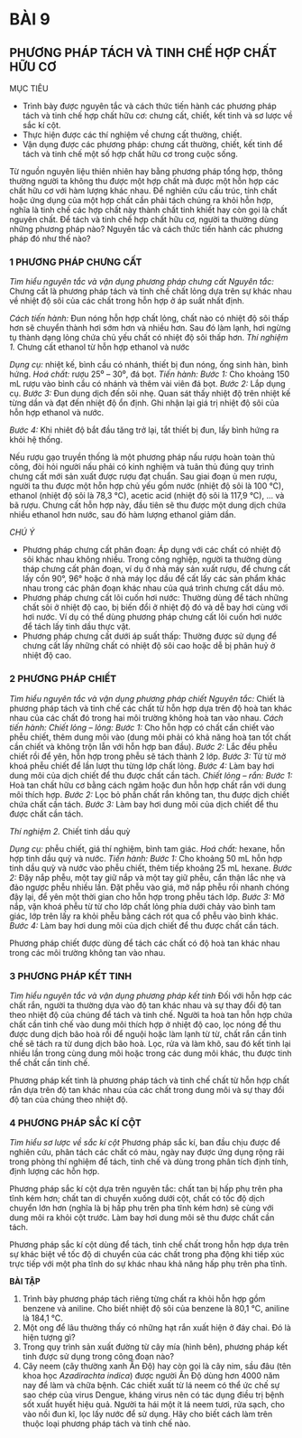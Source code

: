 # BÀI 9

## PHƯƠNG PHÁP TÁCH VÀ TINH CHẾ HỢP CHẤT HỮU CƠ

MỤC TIÊU
- Trình bày được nguyên tắc và cách thức tiến hành các phương pháp tách và tinh chế hợp chất hữu cơ: chưng cất, chiết, kết tinh và sơ lược về sắc kí cột.
- Thực hiện được các thí nghiệm về chưng cất thường, chiết.
- Vận dụng được các phương pháp: chưng cất thường, chiết, kết tinh để tách và tinh chế một số hợp chất hữu cơ trong cuộc sống.

Từ nguồn nguyên liệu thiên nhiên hay bằng phương pháp tổng hợp, thông thường người ta không thu được một hợp chất mà được một hỗn hợp các chất hữu cơ với hàm lượng khác nhau. Để nghiên cứu cấu trúc, tính chất hoặc ứng dụng của một hợp chất cần phải tách chúng ra khỏi hỗn hợp, nghĩa là tinh chế các hợp chất này thành chất tinh khiết hay còn gọi là chất nguyên chất. Để tách và tinh chế hợp chất hữu cơ, người ta thường dùng những phương pháp nào? Nguyên tắc và cách thức tiến hành các phương pháp đó như thế nào?

### 1 PHƯƠNG PHÁP CHƯNG CẤT

*Tìm hiểu nguyên tắc và vận dụng phương pháp chưng cất*
*Nguyên tắc:* Chưng cất là phương pháp tách và tinh chế chất lỏng dựa trên sự khác nhau về nhiệt độ sôi của các chất trong hỗn hợp ở áp suất nhất định.

*Cách tiến hành:* Đun nóng hỗn hợp chất lỏng, chất nào có nhiệt độ sôi thấp hơn sẽ chuyển thành hơi sớm hơn và nhiều hơn. Sau đó làm lạnh, hơi ngừng tụ thành dạng lỏng chứa chủ yếu chất có nhiệt độ sôi thấp hơn.
*Thí nghiệm 1.* Chưng cất ethanol từ hỗn hợp ethanol và nước

*Dụng cụ:* nhiệt kế, bình cầu có nhánh, thiết bị đun nóng, ống sinh hàn, bình hứng.
*Hoá chất:* rượu 25⁰ – 30⁰, đá bọt.
*Tiến hành:*
*Bước 1:* Cho khoảng 150 mL rượu vào bình cầu có nhánh và thêm vài viên đá bọt.
*Bước 2:* Lắp dụng cụ.
*Bước 3:* Đun dung dịch đến sôi nhẹ. Quan sát thấy nhiệt độ trên nhiệt kế từng dần và đạt đến nhiệt độ ổn định. Ghi nhận lại giá trị nhiệt độ sôi của hỗn hợp ethanol và nước.

*Bước 4:* Khi nhiêt độ bắt đầu tăng trở lại, tắt thiết bị đun, lấy bình hứng ra khỏi hệ thống.

Nếu rượu gạo truyền thống là một phương pháp nấu rượu hoàn toàn thủ công, đòi hỏi người nấu phải có kinh nghiệm và tuân thủ đúng quy trình chưng cất mới sản xuất được rượu đạt chuẩn. Sau giai đoạn ủ men rượu, người ta thu được một hỗn hợp chủ yếu gồm nước (nhiệt độ sôi là 100 °C), ethanol (nhiệt độ sôi là 78,3 °C), acetic acid (nhiệt độ sôi là 117,9 °C), ... và bã rượu. Chưng cất hỗn hợp này, đầu tiên sẽ thu được một dung dịch chứa nhiều ethanol hơn nước, sau đó hàm lượng ethanol giảm dần.

*CHÚ Ý*
- Phương pháp chưng cất phân đoạn: Áp dụng với các chất có nhiệt độ sôi khác nhau không nhiều. Trong công nghiệp, người ta thường dùng tháp chưng cất phân đoạn, ví dụ ở nhà máy sản xuất rượu, để chưng cất lấy cồn 90°, 96° hoặc ở nhà máy lọc dầu để cất lấy các sản phẩm khác nhau trong các phân đoạn khác nhau của quá trình chưng cất dầu mỏ.
- Phương pháp chưng cất lôi cuốn hơi nước: Thường dùng để tách những chất sôi ở nhiệt độ cao, bị biến đổi ở nhiệt độ đó và dễ bay hơi cùng với hơi nước. Ví dụ có thể dùng phương pháp chưng cất lôi cuốn hơi nước để tách lấy tinh dầu thực vật.
- Phương pháp chưng cất dưới áp suất thấp: Thường được sử dụng để chưng cất lấy những chất có nhiệt độ sôi cao hoặc dễ bị phân huỷ ở nhiệt độ cao.

### 2 PHƯƠNG PHÁP CHIẾT

*Tìm hiểu nguyên tắc và vận dụng phương pháp chiết*
*Nguyên tắc:* Chiết là phương pháp tách và tinh chế các chất từ hỗn hợp dựa trên độ hoà tan khác nhau của các chất đó trong hai môi trường không hoà tan vào nhau.
*Cách tiến hành:*
*Chiết lỏng – lỏng:*
*Bước 1:* Cho hỗn hợp có chất cần chiết vào phễu chiết, thêm dung môi vào (dung môi phải có khả năng hoà tan tốt chất cần chiết và không trộn lẫn với hỗn hợp ban đầu).
*Bước 2:* Lắc đều phễu chiết rồi để yên, hỗn hợp trong phễu sẽ tách thành 2 lớp.
*Bước 3:* Từ từ mở khoá phễu chiết để lần lượt thu từng lớp chất lỏng.
*Bước 4:* Làm bay hơi dung môi của dịch chiết để thu được chất cần tách.
*Chiết lỏng – rắn:*
*Bước 1:* Hoà tan chất hữu cơ bằng cách ngâm hoặc đun hỗn hợp chất rắn với dung môi thích hợp.
*Bước 2:* Lọc bỏ phần chất rắn không tan, thu được dịch chiết chứa chất cần tách.
*Bước 3:* Làm bay hơi dung môi của dịch chiết để thu được chất cần tách.

*Thí nghiệm 2.* Chiết tinh dầu quỳ

*Dụng cụ:* phễu chiết, giá thí nghiệm, bình tam giác.
*Hoá chất:* hexane, hỗn hợp tinh dầu quỳ và nước.
*Tiến hành:*
*Bước 1:* Cho khoảng 50 mL hỗn hợp tinh dầu quỳ và nước vào phễu chiết, thêm tiếp khoảng 25 mL hexane.
*Bước 2:* Đậy nắp phễu, một tay giữ nắp và một tay giữ phễu, cẩn thận lắc nhẹ và đảo ngược phễu nhiều lần. Đặt phễu vào giá, mở nắp phễu rồi nhanh chóng đậy lại, để yên một thời gian cho hỗn hợp trong phễu tách lớp.
*Bước 3:* Mở nắp, vặn khoá phễu từ từ cho lớp chất lỏng phía dưới chảy vào bình tam giác, lớp trên lấy ra khỏi phễu bằng cách rót qua cổ phễu vào bình khác.
*Bước 4:* Làm bay hơi dung môi của dịch chiết để thu được chất cần tách.

Phương pháp chiết được dùng để tách các chất có độ hoà tan khác nhau trong các môi trường không tan vào nhau.

### 3 PHƯƠNG PHÁP KẾT TINH

*Tìm hiểu nguyên tắc và vận dụng phương pháp kết tinh*
Đối với hỗn hợp các chất rắn, người ta thường dựa vào độ tan khác nhau và sự thay đổi độ tan theo nhiệt độ của chúng để tách và tinh chế. Người ta hoà tan hỗn hợp chứa chất cần tinh chế vào dung môi thích hợp ở nhiệt độ cao, lọc nóng để thu được dung dịch bão hoà rồi để nguội hoặc làm lạnh từ từ, chất rắn cần tinh chế sẽ tách ra từ dung dịch bão hoà. Lọc, rửa và làm khô, sau đó kết tinh lại nhiều lần trong cùng dung môi hoặc trong các dung môi khác, thu được tinh thể chất cần tinh chế.

Phương pháp kết tinh là phương pháp tách và tinh chế chất từ hỗn hợp chất rắn dựa trên độ tan khác nhau của các chất trong dung môi và sự thay đổi độ tan của chúng theo nhiệt độ.

### 4 PHƯƠNG PHÁP SẮC KÍ CỘT

*Tìm hiểu sơ lược về sắc kí cột*
Phương pháp sắc kí, ban đầu chịu được để nghiên cứu, phân tách các chất có màu, ngày nay được ứng dụng rộng rãi trong phòng thí nghiệm để tách, tinh chế và dùng trong phân tích định tính, định lượng các hỗn hợp.

Phương pháp sắc kí cột dựa trên nguyên tắc: chất tan bị hấp phụ trên pha tĩnh kém hơn; chất tan di chuyển xuống dưới cột, chất có tốc độ dịch chuyển lớn hơn (nghĩa là bị hấp phụ trên pha tĩnh kém hơn) sẽ cùng với dung môi ra khỏi cột trước. Làm bay hơi dung môi sẽ thu được chất cần tách.

Phương pháp sắc kí cột dùng để tách, tinh chế chất trong hỗn hợp dựa trên sự khác biệt về tốc độ di chuyển của các chất trong pha động khi tiếp xúc trực tiếp với một pha tĩnh do sự khác nhau khả năng hấp phụ trên pha tĩnh.

**BÀI TẬP**

1. Trình bày phương pháp tách riêng từng chất ra khỏi hỗn hợp gồm benzene và aniline. Cho biết nhiệt độ sôi của benzene là 80,1 °C, aniline là 184,1 °C.
2. Một ong để lâu thường thấy có những hạt rắn xuất hiện ở đáy chai. Đó là hiện tượng gì?
3. Trong quy trình sản xuất đường từ cây mía (hình bên), phương pháp kết tinh được sử dụng trong công đoạn nào?
4. Cây neem (cây thường xanh Ấn Độ) hay còn gọi là cây nim, sầu đâu (tên khoa học *Azadirachta indica*) được người Ấn Độ dùng hơn 4000 năm nay để làm và chữa bệnh. Các chiết xuất từ lá neem có thể ức chế sự sao chép của virus Dengue, kháng virus nên có tác dụng điều trị bệnh sốt xuất huyết hiệu quả. Người ta hái một ít lá neem tươi, rửa sạch, cho vào nồi đun kĩ, lọc lấy nước để sử dụng. Hãy cho biết cách làm trên thuộc loại phương pháp tách và tinh chế nào.
